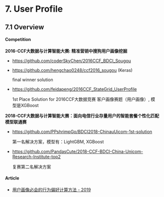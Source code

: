 # 7. User Profile

## 7.1 Overview

#### Competition

**2016-CCF大数据与计算智能大赛: 精准营销中搜狗用户画像挖掘**

- <https://github.com/coderSkyChen/2016CCF_BDCI_Sougou>

- <https://github.com/hengchao0248/ccf2016_sougou> (Keras)

    final winner solution

- <https://github.com/feidapeng/2016CCF_StateGrid_UserProfile>

    1st Place Solution for 2016CCF大数据竞赛 客户画像赛题（用户画像）, 模型是XGBoost


**2018-CCF大数据与计算智能大赛：面向电信行业存量用户的智能套餐个性化匹配模型联通赛**

- <https://github.com/PPshrimpGo/BDCI2018-ChinauUicom-1st-solution>

    第一名解决方案，模型有：LightGBM, XGBoost

- <https://github.com/PandasCute/2018-CCF-BDCI-China-Unicom-Research-Institute-top2>

    复赛第二名解决方案

#### Article

- [用户画像必会的行为偏好计算方法 - 2019](https://mp.weixin.qq.com/s?__biz=MzIwODI2NDkxNQ==&mid=2247486233&idx=3&sn=70f1a2e7720af760bb4d03cbfdb3258d)
